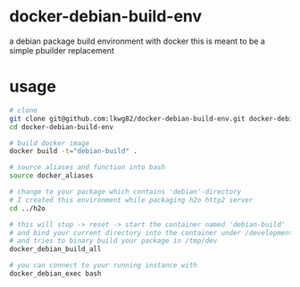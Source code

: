 # docker-debian-build-env
a debian package build environment with docker this is meant to be a simple pbuilder replacement

# usage

```bash
# clone
git clone git@github.com:lkwg82/docker-debian-build-env.git docker-debian-build-env
cd docker-debian-build-env

# build docker image
docker build -t="debian-build" .

# source aliases and function into bash
source docker_aliases

# change to your package which contains 'debian'-directory
# I created this environment while packaging h2o http2 server
cd ../h2o

# this will stop -> reset -> start the container named 'debian-build'
# and bind your current directory into the container under /development (read-only)
# and tries to binary build your package in /tmp/dev
docker_debian_build_all

# you can connect to your running instance with
docker_debian_exec bash
```
